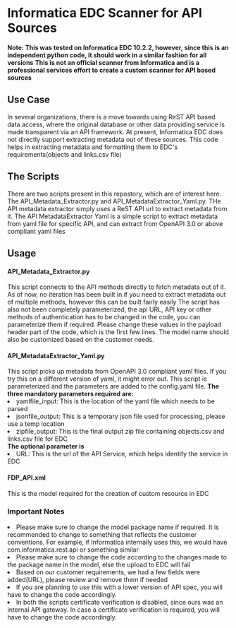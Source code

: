 <h1>Informatica EDC Scanner for API Sources</h1>
<b>Note: This was tested on Informatica EDC 10.2.2, however, since this is an independent python code, it should work in a similar fashion for all versions</b>
<b>This is not an official scanner from Informatica and is a professional services effort to create a custom scanner for API based sources</b>

<h2>Use Case</h2>
In several organizations, there is a move towards using ReST API based data access, where the original database or other data providing service is made transparent via an API framework.
At present, Informatica EDC does not directly support extracting metadata out of these sources. This code helps in extracting metadata and formatting them to EDC's requirements(objects and links.csv file)
<h2>The Scripts</h2>
There are two scripts present in this repostory, which are of interest here. The API_Metadata_Extractor.py and API_MetadataExtractor_Yaml.py. THe API metadata extractor simply uses a 
ReST API url to extract metadata from it. The API MetadataExtractor Yaml is a simple script to extract metadata from yaml file for specific API, and can extract from OpenAPI 3.0 or above compliant yaml files

<h2>Usage</h2>
<h4>API_Metadata_Extractor.py</h4>
This script connects to the API methods directly to fetch metadata out of it. As of now, no iteration has been built in if you need to extract metadata out of multiple methods, however this can be built fairly easily
The script has also not been completely parameterized, the api URL, API key or other methods of authentication has to be changed in the code, you can parameterize them if required. 
Please change these values in the payload header part of the code, which is the first few lines. The model name should also be customized based on the customer needs. 
<h4>API_MetadataExtractor_Yaml.py</h4>
This script picks up metadata from OpenAPI 3.0 compliant yaml files. If you try this on a different version of yaml, it might error out. This script is parameterized and the parameters are
added to the config.yaml file. 
<b>The three mandatory parameters required are:</b>
<li>yamlfile_input: This is the location of the yaml file which needs to be parsed </li>
<li>jsonfile_output: This is a temporary json file used for processing, please use a temp location</li>
<li>zipfile_output: This is the final output zip file containing objects.csv and links.csv file for EDC</li>
<b> The optional parameter is </b>
<li>URL: This is the url of the API Service, which helps identify the service in EDC</li>

<h4>FDP_API.xml</h4>
This is the model required for the creation of custom resource in EDC

<h3><b> Important Notes</b></h3>
<li> Please make sure to change the model package name if required. It is recommended to change to something that reflects the customer conventions. For example, if Informatica internally uses this, we would have com.informatica.rest.api or something similar</li>
<li> Please make sure to change the code according to the changes made to the package name in the model, else the upload to EDC will fail</li>
<li> Based on our customer requirements, we had a few fields were added(URL), please review and remove them if needed</li>
<li> If you are planning to use this with a lower version of API spec, you will have to change the code accordingly.</li>
<li> In both the scripts certificate verification is disabled, since ours was an internal API gateway. In case a certificate verification is required, you will have to change the code accordingly.</li>

